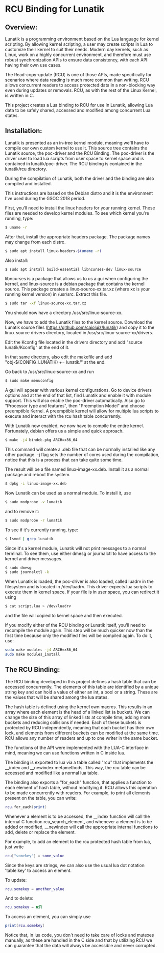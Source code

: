 # RCU Binding for Lunatik
## Overview:

Lunatik is a programming environment based on the Lua language for kernel scripting. By allowing kernel scripting, a user may create scripts in Lua to customize their kernel to suit their needs. Modern day kernels, such as Linux, work on a highly concurrent environment, and therefore must use robust synchronization APIs to ensure data consistency, with each API having their own use cases.

The Read-copy-update (RCU) is one of those APIs, made specifically for scenarios where data reading is much more common than writing. RCU allows concurrent readers to access protected data in a non-blocking way even during updates or removals. RCU, as with the rest of the Linux Kernel, is written in C.

This project creates a Lua binding to RCU for use in Lunatik, allowing Lua data to be safely shared, accessed and modified among concurrent Lua states.

## Installation:

Lunatik is presented as an in-tree kernel module, meaning we'll have to compile our own custom kernel to use it. This source tree contains the Lunatik source, the poc-driver and the RCU Binding. The poc-driver is the driver user to load lua scripts from user space to kernel space and is contained in lunatik/poc-driver. The RCU binding is contained in the lunatik/rcu directory.

During the compilation of Lunatik, both the driver and the binding are also compiled and installed. 

This instructions are based on the Debian distro and it is the environment I've used during the GSOC 2018 period.

First, you'll need to install the linux headers for your running kernel. These files are needed to develop kernel modules. To see which kernel you're running, type:
```bash
$ uname -r
```

After that, install the appropriate headers package. The package names may change from each distro.
```bash
$ sudo apt install linux-headers-$(uname -r)
```

Also install:
```bash
$ sudo apt install build-essential libncurses-dev linux-source
```

libncurses is a package that allows us to us a gui when configuring the kernel, and linux-source is a debian package that contains the kernel source. This package creates a linux-source-xx.tar.xz (where xx is your running kernel version) in /usr/src. Extract this file.
```bash
$ sudo tar -xf linux-source-xx.tar.xz
```

You should now have a directory /usr/src/linux-source-xx.

Now, we have to add the Lunatik files to the kernel source. Download the Lunatik source files (https://github.com/caioluiz/lunatik) and copy it to the linux source drivers directory, located in /usr/src/linux-source-xx/drivers.

Edit the Kconfig file located in the drivers directory and add "source lunatik/Kconfig" at the end of it.

In that same directory, also edit the makefile and add "obj-$(CONFIG_LUNATIK) += lunatik/" at the end.

Go back to /usr/src/linux-source-xx and run 
```bash
$ sudo make menuconfig
```
A gui will appear with various kernel configurations. Go to device drivers options and at the end of that list, find Lunatik and enable it with module support. This will also enable the poc-driver automatically.
Also go to "Processor type and features", then "Preemption Model" and choose preemptible Kernel.
A preemptible kernel will allow for multiple lua scripts to execute and interact with the rcu hash table concurrently.

With Lunatik now enabled, we now have to compile the entire kernel. Fortunately, debian offers us a simple and quick approach.
```bash
$ make -j4 bindeb-pkg ARCH=x86_64
```
This command will create a .deb file that can be normally installed like any other package.
-j flag sets the number of cores used during the compilation, notice that this is a process that can take quite some time.

The result will be a file named linux-image-xx.deb. Install it as a normal package and reboot the system.
```bash
$ dpkg -i linux-image-xx.deb
```

Now Lunatik can be used as a normal module. To install it, use 
```bash 
$ sudo modprobe -v lunatik
``` 
and to remove it:
```bash
$ sudo modprobe -r lunatik
```

To see if it's currently running, type:
```bash
$ lsmod | grep lunatik
```

Since it's a kernel module, Lunatik will not print messages to a normal terminal. To see them, use either dmesg or journalctl to have access to the kernel and driver messages.
```bash
$ sudo dmesg
$ sudo journalctl -k
```

When Lunatik is loaded, the poc-driver is also loaded, called luadrv in the filesystem and is located in /dev/luadrv. This driver expects lua scripts to execute them in kernel space. If your file is in user space, you can redirect it using
```bash
$ cat script.lua > /dev/luadrv
```
and the file will copied to kernel space and then executed.

If you modify either of the RCU binding or Lunatik itself, you'll need to recompile the module again. This step will be much quicker now than the first time because only the modified files will be compiled again. To do it, use:
```bash
sudo make modules -j4 ARCH=x86_64
sudo make modules_install
```

## The RCU Binding:
The RCU binding developed in this project defines a hash table that can be accessed concurrently. The elements of this table are identified by a unique string key and can hold a value of either an int, a bool or a string. These are the values that will be shared among the lua states.

The hash table is defined using the kernel own macros. This results in an array where each element is the head of a linked list (a bucket). We can change the size of this array of linked lists at compile time, adding more buckets and reducing collisions if needed. Each of these buckets is protected by RCU independently, meaning that each bucket has their own lock, and elements from different buckets can be modified at the same time. RCU allows any number of readers and up to one writer in the same bucket.

The functions of the API were implemented with the LUA-C interface in mind, meaning we can use functions written in C inside lua. 

The binding is exported to lua via a table called "rcu" that implements the __index and __newindex metamethods. This way, the rcu table can be accessed and modified like a normal lua table.

The binding also exports a "for_each" function, that applies a function to each element of hash table, without modifying it. RCU allows this operation to be made concurrently with readers. For example, to print all elements present on the table, you can write:
```lua
rcu.for_each(print)
```

Whenever a element is to be accessed, the __index function will call the internal C function rcu_search_element, and whenever a element is to be added or modified, __newindex will call the appropriate internal functions to add, delete or replace the element.

For example, to add an element to the rcu protected hash table from lua, just write
```lua
rcu["somekey"] = some_value
```
Since the keys are strings, we can also use the usual lua dot notation 'table.key' to access an element.

To update:
```lua
rcu.somekey = another_value
```

And to delete:
```lua
rcu.somekey = nil
```

To access an element, you can simply use
```lua
print(rcu.somekey)
```

Notice that, in lua code, you don't need to take care of locks and mutexes manually, as these are handled in the C side and that by utilizing RCU we can guarantee that the data will always be accessible and never corrupted.
